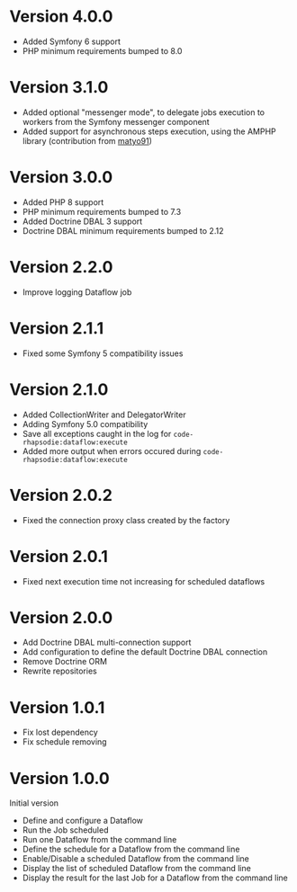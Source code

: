 # Version 4.0.0

* Added Symfony 6 support
* PHP minimum requirements bumped to 8.0

# Version 3.1.0

* Added optional "messenger mode", to delegate jobs execution to workers from the Symfony messenger component
* Added support for asynchronous steps execution, using the AMPHP library (contribution from [matyo91](https://github.com/matyo91))

# Version 3.0.0

* Added PHP 8 support
* PHP minimum requirements bumped to 7.3
* Added Doctrine DBAL 3 support
* Doctrine DBAL minimum requirements bumped to 2.12

# Version 2.2.0

* Improve logging Dataflow job

# Version 2.1.1

* Fixed some Symfony 5 compatibility issues

# Version 2.1.0

* Added CollectionWriter and DelegatorWriter
* Adding Symfony 5.0 compatibility
* Save all exceptions caught in the log for `code-rhapsodie:dataflow:execute`
* Added more output when errors occured during `code-rhapsodie:dataflow:execute`

# Version 2.0.2

* Fixed the connection proxy class created by the factory

# Version 2.0.1

* Fixed next execution time not increasing for scheduled dataflows

# Version 2.0.0

* Add Doctrine DBAL multi-connection support
* Add configuration to define the default Doctrine DBAL connection
* Remove Doctrine ORM
* Rewrite repositories

# Version 1.0.1

* Fix lost dependency
* Fix schedule removing

# Version 1.0.0

Initial version

* Define and configure a Dataflow
* Run the Job scheduled
* Run one Dataflow from the command line
* Define the schedule for a Dataflow from the command line
* Enable/Disable a scheduled Dataflow from the command line
* Display the list of scheduled Dataflow from the command line
* Display the result for the last Job for a Dataflow from the command line
